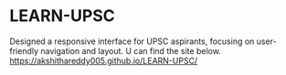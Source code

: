 # LEARN-UPSC
Designed a responsive interface for UPSC aspirants, focusing on user-friendly navigation and layout.
U can find the site below.
https://akshithareddy005.github.io/LEARN-UPSC/
